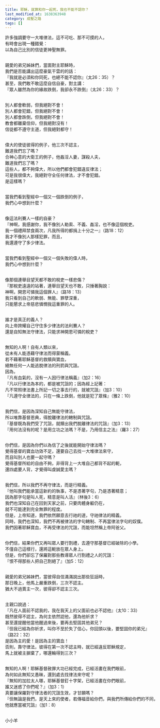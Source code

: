 ```yaml
---
title: 耶穌，就算和你一起死，我也不能不認你？
last_modified_at: 1638363948
category: 成聖之路
tags: []
---
```


<p>許多強調要守一大堆律法，這不可吃、那不可摸的人，<br>
有時會出現一種錯覺：<br>
以為自己比別的信徒更神聖無罪。</p>

<p><br>
親愛的弟兄姊妹們，當面對主耶穌時，<br>
我們是否能講出這麼豪氣干雲的的話：<br>
『我就是必須和你同死，也總不能不認你』（太26：35）？<br>
甚至，我們敢不敢這麼自信自豪，對主講：<br>
『眾人雖然為你的緣故跌倒，我卻永不跌倒』（太26：33）？</p>

<p><br>
別人都會軟弱，但我絕對不會！<br>
別人都會犯錯，但我絕對不會！<br>
別人都會跌倒，但我絕對不會！<br>
教會都離棄信仰，但我絕對沒有！<br>
信徒都不遵守主道，但我絕對都守！</p>

<p><br>
偉大的使徒彼得的例子，他三次不認主，<br>
難道我們忘了嗎？<br>
合神心意的大衛王的例子，他姦淫人妻，謀殺人夫，<br>
難道我們忘了嗎？<br>
這些人，都不夠偉大，所以他們都會犯錯違反律法；<br>
可是我很偉大，我絕對守全任何律法，才不會犯錯。<br>
是這樣嗎？</p>

<p><br>
當我們看到聖經中一個又一個跌倒的例子，<br>
我們心中想到什麼？</p>

<p><br>
像這法利賽人一樣的自豪？<br>
『神啊，我感謝你，我不像別人勒索、不義、姦淫，也不像這個稅吏。<br>
我一個禮拜禁食兩次，凡我所得的都捐上十分之一』（路18：12）<br>
我才不像別人那樣犯罪，而且，<br>
我還遵守了多少律法。</p>

<p><br>
當我們看到聖經中一個又一個失敗的偉人時，<br>
我們心中想到什麼？</p>

<p><br>
像那個連舉目望天都不敢的稅吏一樣悲傷？<br>
『那稅吏遠遠的站著，連舉目望天也不敢，只捶著胸說：<br>
神啊，開恩可憐我這個罪人』（路18：13）<br>
我只看到自己的軟弱、無能、罪孽深重，<br>
只能懇求上帝慈悲憐憫我這重罪的人。</p>

<p><br>
誰才是真正的義人？<br>
向上帝誇耀自己守住多少律法的法利賽人？<br>
還是自知無法守律法，只能求神開恩可憐的稅吏？</p>

<p><br>
無知的人啊！自有人類以來，<br>
從未有人能憑藉守律法而得蒙稱義。<br>
若不藉著耶穌基督的救贖與寶血，<br>
絕無任何一人能逃脫律法的刑罰與咒詛。<br>
因為，<br>
『凡有血氣的，沒有一人因行律法稱義』（加2：16）<br>
『凡以行律法為本的，都是被咒詛的；因為經上記著：<br>
凡不常照律法書上所記一切之事去行的，就被咒詛』（加3：10）<br>
『凡遵守全律法的，只在一條上跌倒，他就是犯了眾條』（雅2：10）</p>

<p><br>
我們信，是因為深知自己無能守律法，<br>
所以唯靠基督恩典，得脫離律法的轄制與咒詛。<br>
『基督既為我們受了咒詛，就贖出我們脫離律法的咒詛』（加3：13）<br>
『用何法沒有的呢？是用立功之法嗎？不是，乃用信主之法』（羅3：27）</p>

<p><br>
你們信，是因為你們以為信了之後就能開始守律法嗎？<br>
覺得基督的寶血功效不足，還要自己去找一大堆律法來守，<br>
而且叫別人也要一起守嗎？<br>
覺得基督所給的自由不夠，非得背上一大堆自己都背不起的軛，<br>
還四處要人背，才覺得叫虔誠愛主嗎？</p>

<p><br>
我們信，所以我們不再守律法，而是行精義。<br>
『他叫我們能承當這新約的執事，不是憑著字句，乃是憑著精意；<br>
因為那字句是叫人死，精意是叫人活』（林後3：6）<br>
我們也深知自己在回到天家之前，只要肉體身軀仍在，<br>
就不可能達到完全無罪的程度。<br>
但是，上帝知道，我們依然願意去行祂的道，守祂律法的精義。<br>
同時，我們也深知，我們不再被律法的字句轄制、不再當律法字句的奴僕。<br>
我們因著耶穌寶血，不再受律法的咒詛，而能坦然稱上帝阿爸父。</p>

<p><br>
你們信，結果你們又再叫眾人要行割禮，去遵守那基督已經破除的小學。<br>
不僅自己這樣行，還將這軛放在眾人身上。<br>
但是，你們卻忘了保羅對那些教導眾人行割禮之人的咒詛：<br>
『恨不得那些人把自己割絕了』（加5：12）</p>

<p><br>
親愛的弟兄姊妹們，當彼得自信滿滿說出那些狂話時，<br>
那日晚上，他馬上嚴重跌倒，三次不認主。<br>
猶大不過賣主一次，彼得卻不認主三次。</p>

<p><br>
主親口說過：<br>
『凡在人面前不認我的，我在我天上的父面前也必不認他』（太10：33）<br>
既然彼得不認主，為何主依然認他，還為他祈求？<br>
甚至還提醒他當他醒過來後，要再去堅固其他弟兄？<br>
『但我已經為你祈求，叫你不至於失了信心，你回頭以後，要堅固你的弟兄』<br>
（路22：32）<br>
是因為主的愛！是因為主的寶血！<br>
否則，靠守律法，彼得在第一次不認主時，就已經違反耶穌規定，<br>
馬上就被主摒棄了，哪還輪得到三次？</p>

<p><br>
無知的人啊！耶穌基督赦罪大功已經完成，已經活畫在我們眼前，<br>
為何如此無知又愚昧，還到處去找律法來守呢？<br>
『無知的加拉太人哪，耶穌基督釘十字架，已經活畫在你們眼前，<br>
誰又迷惑了你們呢？』（加3：1）<br>
真要讓保羅對守律法者的咒詛生效，才甘願嗎？<br>
『但無論是我們，是天上來的使者，若傳福音給你們，與我們所傳給你們的不同，<br>
他就應當被咒詛』（加1：8）</p>

<p><br>
小小羊</p>

<p>&nbsp;</p>

<p>&nbsp;</p>

